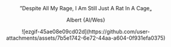 </div> <div align="center"> ”Despite All My Rage, I Am Still Just A Rat In A Cage„

Albert {Al/Wes}
</div> <div align="center"> ![ezgif-45ae08e09cd02d](https://github.com/user-attachments/assets/7b5e1742-6e72-44aa-a604-0f931efa0375)

